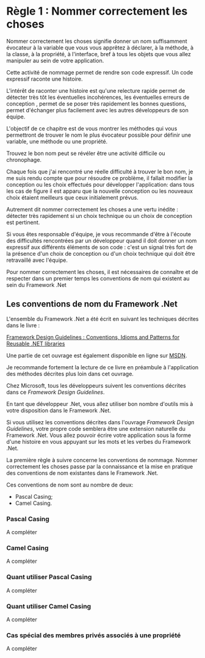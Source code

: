 # Règle 1 : Nommer correctement les choses

  Nommer correctement les choses signifie donner un nom suffisamment évocateur à la variable que vous vous apprêtez à déclarer, à la méthode, à la classe, à la propriété, à l'interface, bref à tous les objets que vous allez manipuler au sein de votre application.
  
  Cette activité de nommage permet de rendre son code expressif. Un code expressif raconte une histoire. 
  
  L'intérêt de raconter une histoire est qu'une relecture rapide permet de détecter très tôt les éventuelles incohérences, les éventuelles erreurs de conception , permet de se poser très rapidement les bonnes questions, permet d'échanger plus facilement avec les autres développeurs de son équipe.
    
  
  L'objectif de ce chapitre est de vous montrer les méthodes qui vous permettront de trouver le nom le plus évocateur possible pour définir une variable, une méthode ou une propriété.
  
  Trouvez le bon nom peut se révéler être une activité difficile ou chronophage. 
  
  Chaque fois que j'ai rencontré une réelle difficulté à trouver le bon nom, je me suis rendu compte que pour résoudre ce problème, il fallait modifier la conception ou les choix effectués pour développer l'application: dans tous les cas de figure il est apparu que la nouvelle conception ou les nouveaux choix étaient meilleurs que ceux initialement prévus.
  
  Autrement dit nommer correctement les choses a une vertu inédite : détecter très rapidement si un choix technique ou un choix de conception est pertinent.
  
  Si vous êtes responsable d'équipe, je vous recommande d'être à l'écoute des difficultés rencontrées par un développeur quand il doit donner un nom expressif aux différents éléments de son code : c'est un signal très fort de la présence d'un choix de conception ou d'un choix technique qui doit être retravaillé avec l'équipe.
  
  Pour nommer correctement les choses, il est nécessaires de connaître et de respecter dans un premier temps les conventions de nom qui existent au sein du Framework .Net
  
  
## Les conventions de nom du Framework .Net

L'ensemble du Framework .Net a été écrit en suivant les techniques décrites dans le livre : 

[Framework Design Guidelines : Conventions, Idioms and Patterns for Reusable .NET libraries](https://www.amazon.fr/Framework-Design-Guidelines-Conventions-Libraries/dp/0321545613)

Une partie de cet ouvrage est également disponible en ligne sur [MSDN](https://msdn.microsoft.com/en-us/library/ms229042.aspx).

Je recommande fortement la lecture de ce livre en préambule à l'application des méthodes décrites plus loin dans cet ouvrage.

Chez Microsoft, tous les développeurs suivent les conventions décrites dans ce *Framework Design Guidelines*.

En tant que développeur .Net, vous allez utiliser bon nombre d'outils mis à votre disposition dans le Framework .Net.

Si vous utilisez les conventions décrites dans l'ouvrage *Framework Design Guidelines*, votre propre code semblera être une extension naturelle du Framework .Net. Vous allez pouvoir écrire votre application sous la forme d'une histoire en vous appuyant sur les mots et les verbes du Framework .Net.

La première règle à suivre concerne les conventions de nommage.
Nommer correctement les choses passe par la connaissance et la mise en pratique des conventions de nom existantes dans le Framework .Net.

Ces conventions de nom sont au nombre de deux: 
* Pascal Casing;
* Camel Casing.


### Pascal Casing

A compléter

### Camel Casing

A compléter

### Quant utiliser Pascal Casing

A compléter

### Quant utiliser Camel Casing

A compléter

### Cas spécial des membres privés associés à une propriété

A compléter
